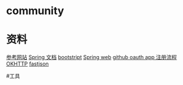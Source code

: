 # community
# 资料
[参考网站](https://elasticsearch.cn/)
[Spring 文档](https://spring.io/guides/)
[bootstript](https://v3.bootcss.com/components/)
[Spring web](https://spring.io/guides/gs/serving-web-content/)
[github oauth app 注册流程](https://developer.github.com/apps/building-oauth-apps/authorizing-oauth-apps/)
[OKHTTP](https://square.github.io/okhttp/#get-a-url)
[fastjson](https://mvnrepository.com/artifact/com.alibaba/fastjson)
[]()

#工具